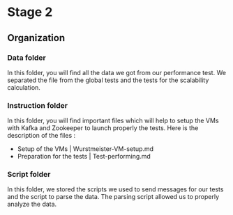 # Stage 2

## Organization

### Data folder
In this folder, you will find all the data we got from our performance test. We separated the file from the global tests and the tests for the scalability calculation.

### Instruction folder
In this folder, you will find important files which will help to setup the VMs with Kafka and Zookeeper to launch properly the tests.
Here is the description of the files :
- Setup of the VMs | Wurstmeister-VM-setup.md
- Preparation for the tests | Test-performing.md

### Script folder
In this folder, we stored the scripts we used to send messages for our tests and the script to parse the data.
The parsing script allowed us to properly analyze the data.